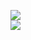 [![](https://img.shields.io/badge/Made%20With-Github%20Spray-lightgrey.svg?style=for-the-badge&logo=github)](https://github.com/Annihil/github-spray#15508)  
[![](https://i.imgur.com/2DrTn0Z.gif)](https://github.com/Annihil/github-spray)
